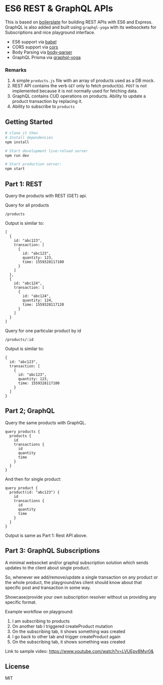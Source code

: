 # ES6 REST & GraphQL APIs

This is based on [boilerplate](https://github.com/developit/express-es6-rest-api) for building REST APIs with ES6 and Express. GraphQL is also added and built using `graphql-yoga` with its websockets for Subscriptions and nice playground interface.

- ES6 support via [babel](https://babeljs.io)
- CORS support via [cors](https://github.com/troygoode/node-cors)
- Body Parsing via [body-parser](https://github.com/expressjs/body-parser)
- GraphQL Prisma via [graphql-yoga](https://github.com/prisma/graphql-yoga)

### Remarks

1. A simple `products.js` file with an array of products used as a DB mock.
2. REST API contains the verb `GET` only to fetch product(s). `POST` is not implemented because it is not normally used for fetching data.
3. GraphQL contains CUD operations on products. Ability to update a product transaction by replacing it.
4. Ability to subscribe to `products`

## Getting Started

```sh
# clone it then
# Install dependencies
npm install

# Start development live-reload server
npm run dev

# Start production server:
npm start
```

## Part 1: REST

Query the products with REST (GET) api.

Query for all products

    /products

Output is similar to:

```
[
  {
    id: "abc123",
    transaction: [
      {
        id: "abc123",
        quantity: 123,
        time: 1559328117100
      }
    ]
  },
  {
    id: "abc124",
    transaction: [
      {
        id: "abc124",
        quantity: 124,
        time: 1559328117120
      }
    ]
  }
]
```

Query for one particular product by id

    /products/:id

Output is similar to:

```
{
  id: "abc123",
  transaction: [
    {
      id: "abc123",
      quantity: 123,
      time: 1559328117100
    }
  ]
}
```

## Part 2; GraphQL

Query the same products with GraphQL.

```
query products {
  products {
    id
    transactions {
      id
      quantity
      time
    }
  }
}
```

And then for single product:

```
query product {
  product(id: "abc123") {
    id
    transactions {
      id
      quantity
      time
    }
  }
}
```

Output is same as Part 1: Rest API above.

## Part 3: GraphQL Subscriptions

A minimal websocket and/or graphql subscription solution which sends updates to the client about single product.

So, whenever we add/remove/update a single transaction on any product or the whole product, the playground/ws client should know about that specific post and transaction in some way.

Showcase/provide your own subscription resolver without us providing any specific format.

Example workflow on playground:

1. I am subscribing to products
2. On another tab I triggered createProduct mutation
3. On the subscribing tab, it shows something was created
4. I go back to other tab and trigger createProduct again
5. On the subscribing tab, it shows something was created

Link to sample video: https://www.youtube.com/watch?v=LVUEpv8Mvr0&

## License

MIT
